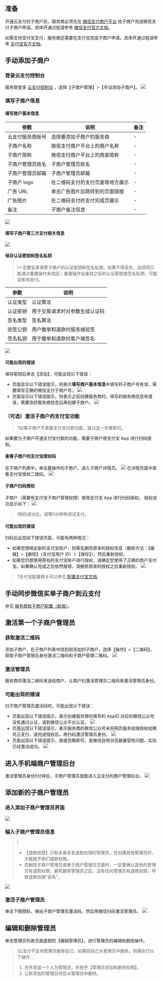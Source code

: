## 准备
开通云支付的子商户前，服务商必须先在 [微信支付商户平台](https://pay.weixin.qq.com) 给子商户完成微信支付子商户申请。具体开通过程请参考 [微信支付官方文档](https://kf.qq.com/product/wechatpaymentmerchant.html)。

如需支持支付宝支付，服务商还需要在支付宝完成子商户申请。具体开通过程请参考 [支付宝官方文档](https://opendocs.alipay.com/open/300/106138)。

## 手动添加子商户
### 登录云支付控制台
服务商登录 [云支付控制台](https://console.cloud.tencent.com/cpay) ，选择【子商户管理】>【手动添加子商户】。
![](https://main.qcloudimg.com/raw/4409af55bb6e1aff707d872365788331.png)

### 填写子商户信息
#### 填写商户基本信息
| 参数 | 说明 | 备注 |
|---------|---------|---------|
| 云支付服务商账号 | 选择要添加子商户的服务商 | - |
| 子商户名称 | 微信支付商户平台上的商户名称 | - |
| 子商户简称 | 微信支付商户平台上的商家简称 | - |
| 子商户管理员姓名 | 子商户管理员姓名 | - |
| 子商户管理员邮箱 | 子商户管理员邮箱 | - |
| 子商户 logo | 在二维码支付的支付页面等地方展示 | - |
| 广告 URL | 单击广告图片后跳转到的页面链接 | - |
| 广告图片 | 在二维码支付的支付完成页展示 | - |
| 备注 | 子商户备注信息 | - |

![](https://main.qcloudimg.com/raw/b743715468f6d2c168fbe87dfff15da6.png)
#### 填写子商户第三方支付相关信息
![](https://main.qcloudimg.com/raw/c7a2528718fd939afb90d304a07b6224.png)
#### 保存认证密钥和签名私钥
>!一定要妥善保管子商户的认证密钥和签名私钥。如果不慎丢失，后续将只能通过重置操作来找回；重置操作会废弃之前的认证密钥或签名私钥，可能会影响支付。

| 参数   | 说明 |
|---------|---------|
| 认证类型 | 认证算法 |
| 认证密钥 | 用于交易请求时对参数生成认证码 |
| 签名类型 | 签名算法 |
| 验签公钥 | 用户撤单和退款时服务端验签 |
| 签名私钥 | 用于撤单和退款时客户端签名 |

![](https://main.qcloudimg.com/raw/31e24ae82311c6010cf660fdc133b168.png)
#### 可能出现的错误
保存密钥后单击【添加】，可能出现以下错误：
- 页面显示以下错误提示，则表示**填写商户基本信息**中填写的子商户号有误，需要填写正确的微信支付子商户号。
![](https://main.qcloudimg.com/raw/a938180bb70940d0c298bfbffd1e3c7b.png)
- 页面显示以下错误提示，则表示之前创建服务商时，填写的服务商信息有错误，需要改好服务商信息后再创建子商户。
![](https://main.qcloudimg.com/raw/115ea17b236d09c064bcfd152bb730d3.png)

### （可选）激活子商户的支付宝功能
>?如果子商户不需要支付宝付款功能，跳过这一步骤即可。

如果要为子商户开通支付宝付款的功能，需要子商户用支付宝 App 进行扫码授权。
#### 查看子商户的支付宝授权码
在子商户列表中，单击要操作的子商户，进入子商户详情页。
![](https://main.qcloudimg.com/raw/670dde29b1daaeb818b218cff3b39ff0.png)
在详情页面中查看支付宝授权二维码。
![](https://main.qcloudimg.com/raw/87fa8f5a7984f4be620bb1dff73a0f63.png)

#### 子商户扫码授权
子商户（需要有支付宝子商户管理权限）使用支付宝 App 进行扫码授权。 授权成功显示如下：
![](https://main.qcloudimg.com/raw/aa44824d15e998a3e95b7874bd80a881.png)
>!授权成功后，请等5分钟再测试支付。

#### 可能出现的错误
扫码后出现如下错误页面，可能有两种情况：
 - 如果您想绑定新的支付宝账户，则需先删除原来的授权信息（删除方法：【编辑】>【删除】（支付宝用户 ID）>【保存】），然后重新授权。
 - 如果您仍想使用原有的支付宝账户进行授权，请确定您使用了正确的商户支付宝。如果确认完成之后依然报错，请删除原来的授权之后重新授权。
![](https://main.qcloudimg.com/raw/1613e4c782d616bae8f0cb16d8e2f94d.png)

>?支付宝配置相关可以参见 [配置支付宝文档](https://cloud.tencent.com/document/product/569/35716)。

## 手动同步微信买单子商户到云支付

参见 [服务商和子商户配置（新版）](https://cloud.tencent.com/document/product/569/18788)。

## 激活第一个子商户管理员

### 获取激活二维码
添加子商户，在子商户列表中找到刚添加的子商户，选择【操作】>【二维码】，获取子商户管理员身份激活二维码和子商户管理二维码。
![](https://main.qcloudimg.com/raw/7a629c18fadbb13bf6e8fd3478561769.png)
### 激活管理员
服务商将激活二维码发送给商户，让商户扫激活管理员二维码来激活管理员身份。
### 可能出现的错误
扫子商户管理员激活码时，可能出现以下错误：
- 页面出现以下错误提示，表示创建服务商时填写的 AppID 对应的微信公众号没有通过认证，请到微信公众平台认证。
![](https://main.qcloudimg.com/raw/d5d3efd0c1598f5f28d4fdc54f78cd8f.png)
- 页面出现以下错误提示，表示服务商的微信公众号未将网页服务权限授权给腾讯云支付，请完成授权后，再扫码激活管理员身份。
![](https://main.qcloudimg.com/raw/bf2a87ae36835694efc02bc61858cdc9.png)
- 页面出现以下错误提示，直接忽略即可，是微信自带浏览器兼容性问题，实际已经激活成功。
![](https://main.qcloudimg.com/raw/28508ed7629ada9098c19c3eee548e3f.png)

##  进入手机端商户管理后台
激活管理员身份5分钟后，子商户管理员就能进入云支付的商户管理后台。
![](https://main.qcloudimg.com/raw/5f53cdf013c5694fa17919432ec3870e.png)
## 添加新的子商户管理员
### 进入添加子商户管理员界面
![](https://main.qcloudimg.com/raw/3b218bb1403f62da5a92046d6155b341.png)
###  输入子商户管理员信息
>! 
>- 【退款权限】只有本身具有退款权限的管理员，在创建其他管理员时，才能赋予他们退款权限。
>- 在删除子商户管理员或者子商户管理员交接时，一定要确认其他的管理员有退款权限，避免删除管理员之后，没有任何管理员有退款权限，导致退款权限“丢失”。
>
![](https://main.qcloudimg.com/raw/65c4b86ed0317c0d72cfec267925c11a.png)
### 激活子商户管理员
单击下图图标，弹出子商户管理员激活码，然后用微信扫码激活管理员。
![](https://main.qcloudimg.com/raw/3f86c607a737250712bd7efbb01b49f1.png)
## 编辑和删除管理员
单击管理员列表页面底部的【编辑管理员】，进行管理员的编辑和删除操作。
>!云支付不支持管理员删除自己，如需将自己从管理员中删除，则需执行以下操作：
> 1. 另外添加一个人为管理员，并授予【管理员添加和删除权限】。
> 2. 让新添加的管理员将您从管理员中删除。
